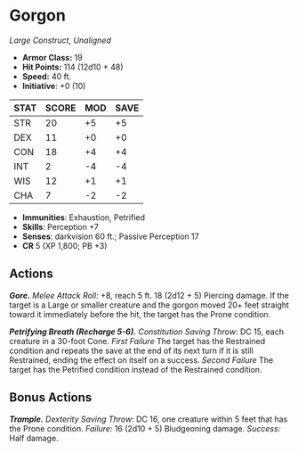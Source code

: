 # Gorgon

*Large Construct, Unaligned*

- **Armor Class:** 19
- **Hit Points:** 114 (12d10 + 48)
- **Speed:** 40 ft.
- **Initiative**: +0 (10)

|STAT|SCORE|MOD|SAVE|
| --- | --- | --- | ---- |
| STR | 20 | +5 | +5 |
| DEX | 11 | +0 | +0 |
| CON | 18 | +4 | +4 |
| INT | 2 | -4 | -4 |
| WIS | 12 | +1 | +1 |
| CHA | 7 | -2 | -2 |

- **Immunities**: Exhaustion, Petrified
- **Skills**: Perception +7
- **Senses**: darkvision 60 ft.; Passive Perception 17
- **CR** 5 (XP 1,800; PB +3)

## Actions

***Gore.*** *Melee Attack Roll:* +8, reach 5 ft. 18 (2d12 + 5) Piercing damage. If the target is a Large or smaller creature and the gorgon moved 20+ feet straight toward it immediately before the hit, the target has the Prone condition.

***Petrifying Breath (Recharge 5-6).*** *Constitution Saving Throw*: DC 15, each creature in a 30-foot Cone. *First Failure* The target has the Restrained condition and repeats the save at the end of its next turn if it is still Restrained, ending the effect on itself on a success. *Second Failure* The target has the Petrified condition instead of the Restrained condition.


## Bonus Actions

***Trample.*** *Dexterity Saving Throw*: DC 16, one creature within 5 feet that has the Prone condition. *Failure:*  16 (2d10 + 5) Bludgeoning damage. *Success:*  Half damage.


